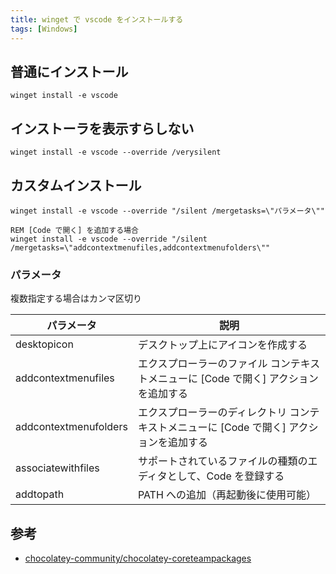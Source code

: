 ```yaml
---
title: winget で vscode をインストールする
tags: [Windows]
---
```


## 普通にインストール

``` batch
winget install -e vscode
```

## インストーラを表示すらしない

``` batch
winget install -e vscode --override /verysilent
```

## カスタムインストール

``` batch
winget install -e vscode --override "/silent /mergetasks=\"パラメータ\""

REM [Code で開く] を追加する場合
winget install -e vscode --override "/silent /mergetasks=\"addcontextmenufiles,addcontextmenufolders\""
```

### パラメータ

複数指定する場合はカンマ区切り

| パラメータ            | 説明                                                                                     |
| --------------------- | ---------------------------------------------------------------------------------------- |
| desktopicon           | デスクトップ上にアイコンを作成する                                                       |
| addcontextmenufiles   | エクスプローラーのファイル コンテキストメニューに [Code で開く] アクションを追加する     |
| addcontextmenufolders | エクスプローラーのディレクトリ コンテキストメニューに [Code で開く] アクションを追加する |
| associatewithfiles    | サポートされているファイルの種類のエディタとして、Code を登録する                        |
| addtopath             | PATH への追加（再起動後に使用可能）                                                      |

## 参考

- [chocolatey-community/chocolatey-coreteampackages](https://github.com/chocolatey-community/chocolatey-coreteampackages/tree/2ba176c9966f116c7e98156060b2035bd3aabc4d/automatic/vscode.install)
